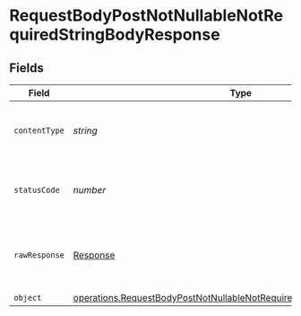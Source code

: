 # RequestBodyPostNotNullableNotRequiredStringBodyResponse


## Fields

| Field                                                                                                                                                                   | Type                                                                                                                                                                    | Required                                                                                                                                                                | Description                                                                                                                                                             |
| ----------------------------------------------------------------------------------------------------------------------------------------------------------------------- | ----------------------------------------------------------------------------------------------------------------------------------------------------------------------- | ----------------------------------------------------------------------------------------------------------------------------------------------------------------------- | ----------------------------------------------------------------------------------------------------------------------------------------------------------------------- |
| `contentType`                                                                                                                                                           | *string*                                                                                                                                                                | :heavy_check_mark:                                                                                                                                                      | HTTP response content type for this operation                                                                                                                           |
| `statusCode`                                                                                                                                                            | *number*                                                                                                                                                                | :heavy_check_mark:                                                                                                                                                      | HTTP response status code for this operation                                                                                                                            |
| `rawResponse`                                                                                                                                                           | [Response](https://developer.mozilla.org/en-US/docs/Web/API/Response)                                                                                                   | :heavy_check_mark:                                                                                                                                                      | Raw HTTP response; suitable for custom response parsing                                                                                                                 |
| `object`                                                                                                                                                                | [operations.RequestBodyPostNotNullableNotRequiredStringBodyResponseBody](../../../sdk/models/operations/requestbodypostnotnullablenotrequiredstringbodyresponsebody.md) | :heavy_minus_sign:                                                                                                                                                      | OK                                                                                                                                                                      |